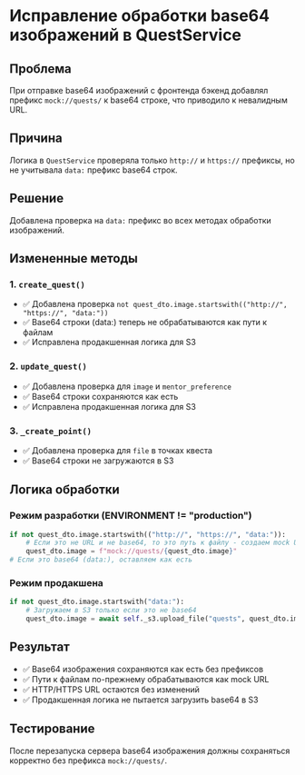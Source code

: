 # Исправление обработки base64 изображений в QuestService

## Проблема
При отправке base64 изображений с фронтенда бэкенд добавлял префикс `mock://quests/` к base64 строке, что приводило к невалидным URL.

## Причина
Логика в `QuestService` проверяла только `http://` и `https://` префиксы, но не учитывала `data:` префикс base64 строк.

## Решение
Добавлена проверка на `data:` префикс во всех методах обработки изображений.

## Измененные методы

### 1. `create_quest()`
- ✅ Добавлена проверка `not quest_dto.image.startswith(("http://", "https://", "data:"))`
- ✅ Base64 строки (data:) теперь не обрабатываются как пути к файлам
- ✅ Исправлена продакшенная логика для S3

### 2. `update_quest()`
- ✅ Добавлена проверка для `image` и `mentor_preference`
- ✅ Base64 строки сохраняются как есть
- ✅ Исправлена продакшенная логика для S3

### 3. `_create_point()`
- ✅ Добавлена проверка для `file` в точках квеста
- ✅ Base64 строки не загружаются в S3

## Логика обработки

### Режим разработки (ENVIRONMENT != "production")
```python
if not quest_dto.image.startswith(("http://", "https://", "data:")):
    # Если это не URL и не base64, то это путь к файлу - создаем mock URL
    quest_dto.image = f"mock://quests/{quest_dto.image}"
# Если это base64 (data:), оставляем как есть
```

### Режим продакшена
```python
if not quest_dto.image.startswith("data:"):
    # Загружаем в S3 только если это не base64
    quest_dto.image = await self._s3.upload_file("quests", quest_dto.image)
```

## Результат
- ✅ Base64 изображения сохраняются как есть без префиксов
- ✅ Пути к файлам по-прежнему обрабатываются как mock URL
- ✅ HTTP/HTTPS URL остаются без изменений
- ✅ Продакшенная логика не пытается загрузить base64 в S3

## Тестирование
После перезапуска сервера base64 изображения должны сохраняться корректно без префикса `mock://quests/`.





